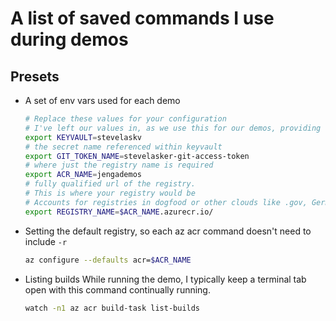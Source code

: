 # A list of saved commands I use during demos

## Presets
- A set of env vars used for each demo
    ```sh
    # Replace these values for your configuration
    # I've left our values in, as we use this for our demos, providing some examples
    export KEYVAULT=stevelaskv
    # the secret name referenced within keyvault
    export GIT_TOKEN_NAME=stevelasker-git-access-token
    # where just the registry name is required
    export ACR_NAME=jengademos
    # fully qualified url of the registry. 
    # This is where your registry would be
    # Accounts for registries in dogfood or other clouds like .gov, Germany and China
    export REGISTRY_NAME=$ACR_NAME.azurecr.io/
    ```
- Setting the default registry, so each az acr command doesn't need to include `-r`
    ```sh
    az configure --defaults acr=$ACR_NAME
    ```
- Listing builds
    While running the demo, I typically keep a terminal tab open with this command continually running.
    ```sh
    watch -n1 az acr build-task list-builds
    ```
